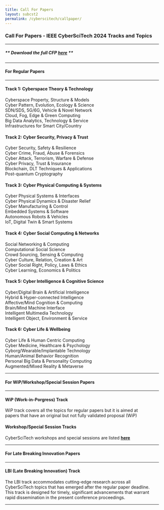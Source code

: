```yaml
---
title: Call For Papers
layout: subcst2
permalink: /cyberscitech/callpaper/
---
```



<h3>Call For Papers - IEEE CyberSciTech 2024 Tracks and Topics</h3>
<hr/>

<h5> ** Download the full <b>CFP <a href="http://cyber-science.org/2024/assets/files/CyberSciTech2024_CFP.pdf" target=_new>here</a></b> ** </h5> 

<hr/>
<h4 style="font-weight: bold">For Regular Papers<h4>
<hr/>

<h4>Track 1: Cyberspace Theory & Technology</h4>
Cyberspace Property, Structure & Models
<br/>Cyber Pattern, Evolution, Ecology & Science
<br/>SDN/SDS, 5G/6G, Vehicle & Novel Network
<br/>Cloud, Fog, Edge & Green Computing
<br/>Big Data Analytics, Technology & Service
<br/>Infrastructures for Smart City/Country	

<h4>Track 2: Cyber Security, Privacy & Trust</h4>
Cyber Security, Safety & Resilience
<br/>Cyber Crime, Fraud, Abuse & Forensics
<br/>Cyber Attack, Terrorism, Warfare & Defense
<br/>Cyber Privacy, Trust & Insurance
<br/>Blockchain, DLT Techniques & Applications
<br/>Post-quantum Cryptography

<h4>Track 3: Cyber Physical Computing & Systems</h4>
Cyber Physical Systems & Interfaces
<br/>Cyber Physical Dynamics & Disaster Relief
<br/>Cyber Manufacturing & Control
<br/>Embedded Systems & Software
<br/>Autonomous Robots & Vehicles
<br/>IoT, Digital Twin & Smart Systems	

<h4>Track 4: Cyber Social Computing & Networks</h4>
Social Networking & Computing
<br/>Computational Social Science
<br/>Crowd Sourcing, Sensing & Computing
<br/>Cyber Culture, Relation, Creation & Art
<br/>Cyber Social Right, Policy, Laws & Ethics
<br/>Cyber Learning, Economics & Politics

<h4>Track 5: Cyber Intelligence & Cognitive Science</h4>
Cyber/Digital Brain & Artificial Intelligence
<br/>Hybrid & Hyper-connected Intelligence
<br/>Affective/Mind Cognition & Computing
<br/>Brain/Mind Machine Interface
<br/>Intelligent Multimedia Technology
<br/>Intelligent Object, Environment & Service

<h4>Track 6: Cyber Life & Wellbeing</h4>
Cyber Life & Human Centric Computing 
<br/>Cyber Medicine, Healthcare & Psychology
<br/>Cyborg/Wearable/Implantable Technology
<br/>Human/Animal Behavior Recognition
<br/>Personal Big Data & Personality Computing
<br/>Augmented/Mixed Reality & Metaverse

<hr/>
<h4 style="font-weight: bold">For WiP/Workshop/Special Session Papers<h4>
<hr/>

<h4>WiP (Work-in-Porgress) Track</h4>
WiP track covers all the topics for regular papers but it is aimed at  
<br/>papers that have an original but not fully validated proposal (WiP)

<h4>Workshop/Special Session Tracks</h4>
CyberSciTech workshops and special sessions are listed <a href="/2024/cyberscitech/acceptworkshops/"><b>here</b></a>

<hr/>
<h4 style="font-weight: bold">For Late Breaking Innovation Papers<h4>
<hr/>
<h4>LBI (Late Breaking Innovation) Track</h4>
The LBI track accommodates cutting-edge research across all<br/>
CyberSciTech topics that has emerged after the regular paper deadline.<br/>
This track is designed for timely, significant advancements that warrant<br/>
rapid dissemination in the present conference proceedings.
<hr/>